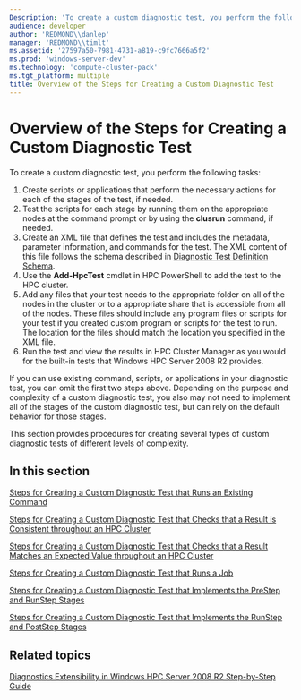```yaml
---
Description: 'To create a custom diagnostic test, you perform the following tasks:If you can use existing command, scripts, or applications in your diagnostic test, you can omit the first two steps above.'
audience: developer
author: 'REDMOND\\danlep'
manager: 'REDMOND\\timlt'
ms.assetid: '27597a50-7981-4731-a819-c9fc7666a5f2'
ms.prod: 'windows-server-dev'
ms.technology: 'compute-cluster-pack'
ms.tgt_platform: multiple
title: Overview of the Steps for Creating a Custom Diagnostic Test
---
```


# Overview of the Steps for Creating a Custom Diagnostic Test

To create a custom diagnostic test, you perform the following tasks:

1.  Create scripts or applications that perform the necessary actions for each of the stages of the test, if needed.
2.  Test the scripts for each stage by running them on the appropriate nodes at the command prompt or by using the **clusrun** command, if needed.
3.  Create an XML file that defines the test and includes the metadata, parameter information, and commands for the test. The XML content of this file follows the schema described in [Diagnostic Test Definition Schema](diagnostic-test-definition-schema.md).
4.  Use the **Add-HpcTest** cmdlet in HPC PowerShell to add the test to the HPC cluster.
5.  Add any files that your test needs to the appropriate folder on all of the nodes in the cluster or to a appropriate share that is accessible from all of the nodes. These files should include any program files or scripts for your test if you created custom program or scripts for the test to run. The location for the files should match the location you specified in the XML file.
6.  Run the test and view the results in HPC Cluster Manager as you would for the built-in tests that Windows HPC Server 2008 R2 provides.

If you can use existing command, scripts, or applications in your diagnostic test, you can omit the first two steps above. Depending on the purpose and complexity of a custom diagnostic test, you also may not need to implement all of the stages of the custom diagnostic test, but can rely on the default behavior for those stages.

This section provides procedures for creating several types of custom diagnostic tests of different levels of complexity.

## In this section

[Steps for Creating a Custom Diagnostic Test that Runs an Existing Command](steps-for-creating-a-custom-diagnostic-test-that-runs-an-existing-command.md)

[Steps for Creating a Custom Diagnostic Test that Checks that a Result is Consistent throughout an HPC Cluster](steps-for-creating-a-custom-diagnostic-test-that-checks-that-a-result-is-consistent-throughout-an-hpc-cluster.md)

[Steps for Creating a Custom Diagnostic Test that Checks that a Result Matches an Expected Value throughout an HPC Cluster](steps-for-creating-a-custom-diagnostic-test-that-checks-that-a-result--matches-an-expected-value-throughout-an-hpc-cluster.md)

[Steps for Creating a Custom Diagnostic Test that Runs a Job](steps-for-creating-a-custom-diagnostic-test-that-runs-a-job.md)

[Steps for Creating a Custom Diagnostic Test that Implements the PreStep and RunStep Stages](steps-for-creating-a-custom-diagnostic-test-that-implements-the-prestep-and-runstep-stages.md)

[Steps for Creating a Custom Diagnostic Test that Implements the RunStep and PostStep Stages](steps-for-creating-a-custom-diagnostic-test-that-implements-the-runstep-and-poststep-stages.md)

## Related topics

<dl> <dt>

[Diagnostics Extensibility in Windows HPC Server 2008 R2 Step-by-Step Guide](diagnostics-extensibility-in-windows-hpc-server-windows-2008-r2-ctp2-step-by-step-guide.md)
</dt> </dl>

 

 



